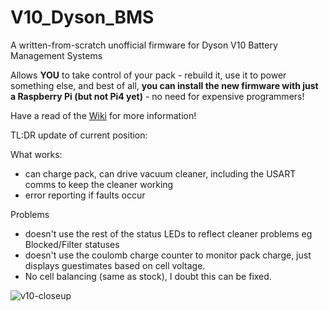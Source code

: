 # V10_Dyson_BMS

A written-from-scratch unofficial firmware for Dyson V10 Battery Management Systems

Allows __YOU__ to take control of your pack - rebuild it, use it to power something else, and best of all, __you can install the new firmware with just a Raspberry Pi (but not Pi4 yet)__ - no need for expensive programmers!


Have a read of the [Wiki](https://github.com/davidmpye/V10_Dyson_BMS/wiki) for more information!

TL:DR update of current position:

What works:

- can charge pack, can drive vacuum cleaner, including the USART comms to keep the cleaner working
- error reporting if faults occur

Problems
- doesn't use the rest of the status LEDs to reflect cleaner problems eg Blocked/Filter statuses
- doesn't use the coulomb charge counter to monitor pack charge, just displays guestimates based on cell voltage.
- No cell balancing (same as stock), I doubt this can be fixed.

![v10-closeup](https://github.com/davidmpye/V10_Dyson_BMS/assets/2261985/9c3c997c-1c46-4f77-aa3a-e4a8f9b940f4)




